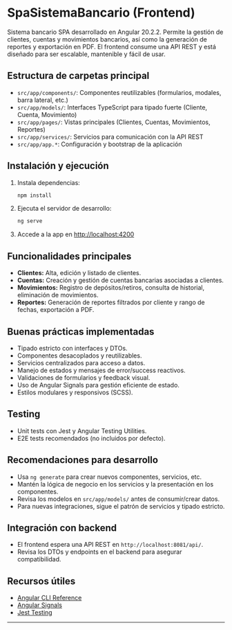 # SpaSistemaBancario (Frontend)

Sistema bancario SPA desarrollado en Angular 20.2.2. Permite la gestión de clientes, cuentas y movimientos bancarios, así como la generación de reportes y exportación en PDF. El frontend consume una API REST y está diseñado para ser escalable, mantenible y fácil de usar.

## Estructura de carpetas principal

- `src/app/components/`: Componentes reutilizables (formularios, modales, barra lateral, etc.)
- `src/app/models/`: Interfaces TypeScript para tipado fuerte (Cliente, Cuenta, Movimiento)
- `src/app/pages/`: Vistas principales (Clientes, Cuentas, Movimientos, Reportes)
- `src/app/services/`: Servicios para comunicación con la API REST
- `src/app/app.*`: Configuración y bootstrap de la aplicación

## Instalación y ejecución

1. Instala dependencias:
   ```bash
   npm install
   ```
2. Ejecuta el servidor de desarrollo:
   ```bash
   ng serve
   ```
3. Accede a la app en [http://localhost:4200](http://localhost:4200)

## Funcionalidades principales

- **Clientes:** Alta, edición y listado de clientes.
- **Cuentas:** Creación y gestión de cuentas bancarias asociadas a clientes.
- **Movimientos:** Registro de depósitos/retiros, consulta de historial, eliminación de movimientos.
- **Reportes:** Generación de reportes filtrados por cliente y rango de fechas, exportación a PDF.

## Buenas prácticas implementadas

- Tipado estricto con interfaces y DTOs.
- Componentes desacoplados y reutilizables.
- Servicios centralizados para acceso a datos.
- Manejo de estados y mensajes de error/success reactivos.
- Validaciones de formularios y feedback visual.
- Uso de Angular Signals para gestión eficiente de estado.
- Estilos modulares y responsivos (SCSS).

## Testing

- Unit tests con Jest y Angular Testing Utilities.
- E2E tests recomendados (no incluidos por defecto).

## Recomendaciones para desarrollo

- Usa `ng generate` para crear nuevos componentes, servicios, etc.
- Mantén la lógica de negocio en los servicios y la presentación en los componentes.
- Revisa los modelos en `src/app/models/` antes de consumir/crear datos.
- Para nuevas integraciones, sigue el patrón de servicios y tipado estricto.

## Integración con backend

- El frontend espera una API REST en `http://localhost:8081/api/`.
- Revisa los DTOs y endpoints en el backend para asegurar compatibilidad.

## Recursos útiles

- [Angular CLI Reference](https://angular.dev/tools/cli)
- [Angular Signals](https://angular.dev/reference/signals)
- [Jest Testing](https://jestjs.io/)

---


